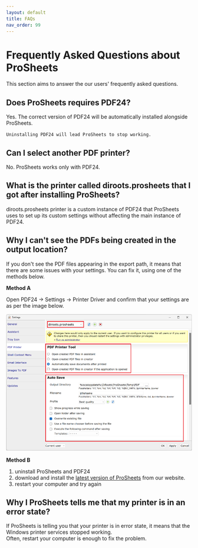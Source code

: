 ```yaml
---
layout: default
title: FAQs
nav_order: 99
---
```


# Frequently Asked Questions about ProSheets

This section aims to answer the our users' frequently asked questions.

## Does ProSheets requires PDF24?

Yes. The correct version of PDF24 will be automatically installed alongside ProSheets.

```
Uninstalling PDF24 will lead ProSheets to stop working.
```

## Can I select another PDF printer?

No. ProSheets works only with PDF24.

## What is the printer called diroots.prosheets that I got after installing ProSheets?

diroots.prosheets printer is a custom instance of PDF24 that ProSheets uses to set up its custom settings without affecting the main instance of PDF24.

## Why I can't see the PDFs being created in the output location?

If you don't see the PDF files appearing in the export path, it means that there are some issues with your settings. You can fix it, using one of the methods below.

**Method A**  

Open PDF24 -> Settings -> Printer Driver and confirm that your settings are as per the image below.

![ProSheets Selecting Revit Sheets and Views](../assets\images\PS-Print-Settings.png)  

**Method B**  

1. uninstall ProSheets and PDF24
2. download and install the [latest version of ProSheets](https://diroots.com/revit-plugins/revit-to-pdf-dwg-dgn-dwf-nwc-ifc-and-images-with-prosheets/) from our website.
3. restart your computer and try again 

## Why I ProSheets tells me that my printer is in an error state?

If ProSheets is telling you that your printer is in error state, it means that the Windows printer services stopped working.  
Often, restart your computer is enough to fix the problem.


